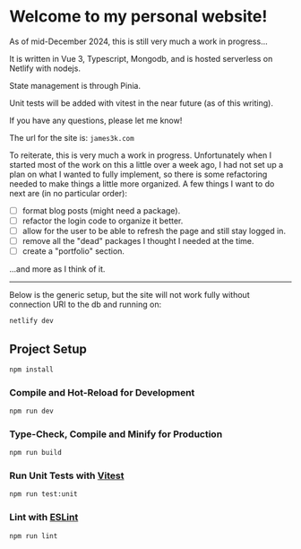 # Welcome to my personal website!

As of mid-December 2024, this is still very much a work in progress...

It is written in Vue 3, Typescript, Mongodb, and is hosted serverless on Netlify with nodejs.

State management is through Pinia.

Unit tests will be added with vitest in the near future (as of this writing).


If you have any questions, please let me know!

The url for the site is: 
``` james3k.com ```

To reiterate, this is very much a work in progress.  Unfortunately when I started most of the work on this a little over a week ago, I had not set up a plan on what I wanted to fully implement, so there is some refactoring needed to make things a little more organized. 
A few things I want to do next are (in no particular order):

- [ ] format blog posts (might need a package).
- [ ] refactor the login code to organize it better.
- [ ] allow for the user to be able to refresh the page and still stay logged in.
- [ ] remove all the "dead" packages I thought I needed at the time.
- [ ] create a "portfolio" section.

...and more as I think of it.

--- 

Below is the generic setup, but the site will not work fully without connection URI to the db and running on: 

```sh
netlify dev
```

## Project Setup

```sh
npm install
```

### Compile and Hot-Reload for Development

```sh
npm run dev
```

### Type-Check, Compile and Minify for Production

```sh
npm run build
```

### Run Unit Tests with [Vitest](https://vitest.dev/)

```sh
npm run test:unit
```

### Lint with [ESLint](https://eslint.org/)

```sh
npm run lint
```